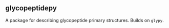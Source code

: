 glycopeptidepy
--------------

A package for describing glycopeptide primary structures. Builds on `glypy`.
